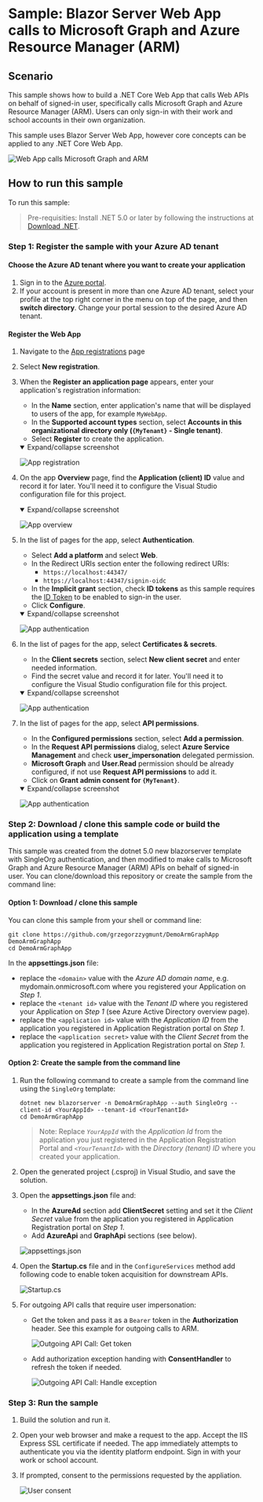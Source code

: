 # Sample: Blazor Server Web App calls to Microsoft Graph and Azure Resource Manager (ARM)

## Scenario

This sample shows how to build a .NET Core Web App that calls Web APIs on behalf of signed-in user, specifically calls Microsoft Graph and Azure Resource Manager (ARM). Users can only sign-in with their work and school accounts in their own organization.

This sample uses Blazor Server Web App, however core concepts can be applied to any .NET Core Web App.

![Web App calls Microsoft Graph and ARM](ReadmeFiles/web-app-calls-web-api.png)

## How to run this sample

To run this sample:

>Pre-requisities: Install .NET 5.0 or later by following the instructions at [Download .NET](https://www.microsoft.com/net/core).

### Step 1: Register the sample with your Azure AD tenant

#### Choose the Azure AD tenant where you want to create your application

1. Sign in to the [Azure portal](https://portal.azure.com).
1. If your account is present in more than one Azure AD tenant, select your profile at the top right corner in the menu on top of the page, and then **switch directory**. Change your portal session to the desired Azure AD tenant.

#### Register the Web App

1. Navigate to the [App registrations](https://portal.azure.com/#blade/Microsoft_AAD_IAM/ActiveDirectoryMenuBlade/RegisteredApps) page
1. Select **New registration**.
1. When the **Register an application page** appears, enter your application's registration information:
    - In the **Name** section, enter application's name that will be displayed to users of the app, for example `MyWebApp`.
    - In the **Supported account types** section, select **Accounts in this organizational directory only (`{MyTenant}` - Single tenant)**.
    - Select **Register** to create the application.
    <details open=true>
    <summary>Expand/collapse screenshot</summary>

    ![App registration](ReadmeFiles/portal-app-register.png)

    </details>
1. On the app **Overview** page, find the **Application (client) ID** value and record it for later. You'll need it to configure the Visual Studio configuration file for this project.
    <details open=true>
    <summary>Expand/collapse screenshot</summary>

    ![App overview](ReadmeFiles/portal-app-overview.png)

    </details>
1. In the list of pages for the app, select **Authentication**.
    - Select **Add a platform** and select **Web**.
    - In the Redirect URIs section enter the following redirect URIs:
        - `https://localhost:44347/`
        - `https://localhost:44347/signin-oidc`
    - In the **Implicit grant** section, check **ID tokens** as this sample requires
     the [ID Token](https://docs.microsoft.com/azure/active-directory/develop/id-tokens) to be enabled to
     sign-in the user.
    - Click **Configure**.
    <details open=true>
    <summary>Expand/collapse screenshot</summary>

    ![App authentication](ReadmeFiles/portal-app-authentication.png)

    </details>
1. In the list of pages for the app, select **Certificates & secrets**.
    - In the **Client secrets** section, select **New client secret** and enter needed information.
    - Find the secret value and record it for later. You'll need it to configure the Visual Studio configuration file for this project.
    <details open=true>
    <summary>Expand/collapse screenshot</summary>

    ![App authentication](ReadmeFiles/portal-app-secrets.png)

    </details>
1. In the list of pages for the app, select **API permissions**.
    - In the **Configured permissions** section, select **Add a permission**.
    - In the **Request API permissions** dialog, select **Azure Service Management** and check **user_impersonation** delegated permission.
    - **Microsoft Graph** and **User.Read** permission should be already configured, if not use **Request API permissions** to add it.
    - Click on **Grant admin consent for `{MyTenant}`**.
    <details open=true>
    <summary>Expand/collapse screenshot</summary>

    ![App authentication](ReadmeFiles/portal-app-api-permissions.png)

    </details>

### Step 2: Download / clone this sample code or build the application using a template

This sample was created from the dotnet 5.0 new blazorserver template with SingleOrg authentication, and then modified to make calls to Microsoft Graph and Azure Resource Manager (ARM) APIs on behalf of signed-in user. You can clone/download this repository or create the sample from the command line:

#### Option 1: Download / clone this sample

You can clone this sample from your shell or command line:

  ```console
git clone https://github.com/grzegorzzygmunt/DemoArmGraphApp DemoArmGraphApp
cd DemoArmGraphApp
  ```

  In the **appsettings.json** file:
  
- replace the `<domain>` value with the *Azure AD domain name*,  e.g. mydomain.onmicrosoft.com where you registered your Application on *Step 1*.
- replace the `<tenant id>` value with the *Tenant ID* where you registered your Application on *Step 1* (see Azure Active Directory overview page).
- replace the `<application id>` value with the *Application ID* from the application you registered in Application Registration portal on *Step 1*.
- replace the `<application secret>` value with the *Client Secret* from the application you registered in Application Registration portal on *Step 1*.

#### Option 2: Create the sample from the command line

1. Run the following command to create a sample from the command line using the `SingleOrg` template:

    ```console
    dotnet new blazorserver -n DemoArmGraphApp --auth SingleOrg --client-id <YourAppId> --tenant-id <YourTenantId>
    cd DemoArmGraphApp
    ```

    > Note: Replace *`YourAppId`* with the *Application Id* from the application you just registered in the Application Registration Portal and *`<YourTenantId>`* with the *Directory (tenant) ID* where you created your application.

1. Open the generated project (.csproj) in Visual Studio, and save the solution.
1. Open the **appsettings.json** file and:
    - In the **AzureAd** section add **ClientSecret** setting and set it the *Client Secret* value from the application you registered in Application Registration portal on *Step 1*.
    - Add **AzureApi** and **GraphApi** sections (see below).

    ![appsettings.json](ReadmeFiles/vs-appsettings.png)

1. Open the **Startup.cs** file and in the `ConfigureServices` method add following code to enable token acquisition for downstream APIs.

    ![Startup.cs](ReadmeFiles/vs-startup.png)

1. For outgoing API calls that require user impersonation:
    - Get the token and pass it as a `Bearer` token in the **Authorization** header. See this example for outgoing calls to ARM.

        ![Outgoing API Call: Get token](ReadmeFiles/vs-gettoken.png)

    - Add authorization exception handing with **ConsentHandler** to refresh the token if needed.

        ![Outgoing API Call: Handle exception](ReadmeFiles/vs-consenthandler.png)

### Step 3: Run the sample

1. Build the solution and run it.

2. Open your web browser and make a request to the app. Accept the IIS Express SSL certificate if needed. The app immediately attempts to authenticate you via the identity platform endpoint. Sign in with your work or school account.

3. If prompted, consent to the permissions requested by the appliation.

    ![User consent](ReadmeFiles/user-consent.png)
